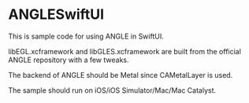 # ANGLESwiftUI

This is sample code for using ANGLE in SwiftUI.

libEGL.xcframework and libGLES.xcframework are built from the official ANGLE repository with a few tweaks.

The backend of ANGLE should be Metal since CAMetalLayer is used.

The sample should run on iOS/iOS Simulator/Mac/Mac Catalyst.
